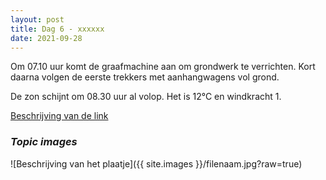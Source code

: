 ```yaml
---
layout: post
title: Dag 6 - xxxxxx
date: 2021-09-28
---
```

Om 07.10 uur komt de graafmachine aan om grondwerk te verrichten. Kort daarna volgen de eerste trekkers met aanhangwagens vol grond.  

De zon schijnt om 08.30 uur al volop. Het is 12°C en windkracht 1.  



[Beschrijving van de link](http://example.com)  

### *Topic images*  

![Beschrijving van het plaatje]({{ site.images }}/filenaam.jpg?raw=true)
